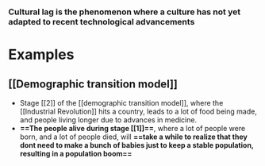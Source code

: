 ### Cultural lag is the phenomenon where a culture has not yet adapted to recent technological advancements
# Examples
## [[Demographic transition model]]
- Stage [[2]] of the [[demographic transition model]], where the [[Industrial Revolution]] hits a country, leads to a lot of food being made, and people living longer due to advances in medicine.
- **==The people alive during stage [[1]]==**, where a lot of people were born, and a lot of people died, will **==take a while to realize that they dont need to make a bunch of babies just to keep a stable population, resulting in a population boom==**

